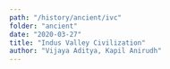 ```yaml
---
path: "/history/ancient/ivc"
folder: "ancient"
date: "2020-03-27"
title: "Indus Valley Civilization"
author: "Vijaya Aditya, Kapil Anirudh"
---
```


